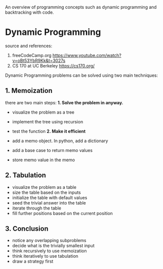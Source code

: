 ﻿An overview of programming concepts such as dynamic programming and backtracking with code.

# Dynamic Programming
source and references:
 1. freeCodeCamp.org https://www.youtube.com/watch?v=oBt53YbR9Kk&t=3027s
 2. CS 170 at UC Berkeley
 https://cs170.org/ 
 
Dynamic Programming problems can be solved using two main techniques:
## 1. Memoization
there are two main steps:
**1. Solve the problem in anyway.**

 - visualize the problem as a tree
 - implement the tree using recursion
 - test the function
**2. Make it efficient**

- add a memo object.  In python, add a dictionary
- add a base case to return memo values
- store memo value in the memo

## 2. Tabulation
- visualize the problem as a table
- size the table based on the inputs
- initialize the table with default values
- seed the trivial answer into the table
- iterate through the table
- fill further positions based on the current position

## 3. Conclusion
- notice any overlapping subproblems
- decide what is the trivially smallest input
- think recursively to use memoization
- think iteratively to use tabulation
- draw a strategy first
 
